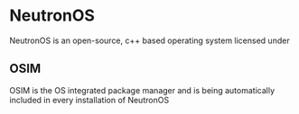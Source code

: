 # NeutronOS
NeutronOS is an open-source, c++ based operating system licensed under 

## OSIM
OSIM is the OS integrated package manager and is being automatically included in every installation of NeutronOS